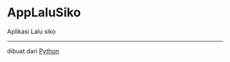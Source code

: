 # AppLaluSiko

Aplikasi Lalu siko
<br>

<hr>
dibuat dari <a href="https://www.python.org/"> Python </a>
